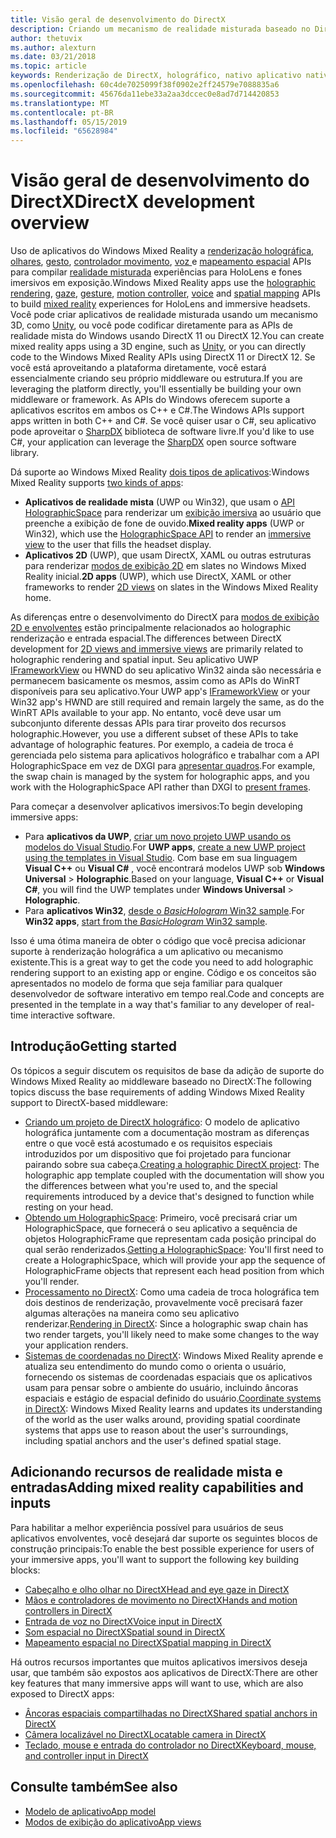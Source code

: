 ```yaml
---
title: Visão geral de desenvolvimento do DirectX
description: Criando um mecanismo de realidade misturada baseado no DirectX usando as APIs de realidade mista do Windows diretamente.
author: thetuvix
ms.author: alexturn
ms.date: 03/21/2018
ms.topic: article
keywords: Renderização de DirectX, holográfico, nativo aplicativo nativo, WinRT, aplicativo do WinRT, as APIs da plataforma, o mecanismo personalizado, middleware
ms.openlocfilehash: 60c4de7025099f38f0902e2ff24579e7088835a6
ms.sourcegitcommit: 45676da11ebe33a2aa3dccec0e8ad7d714420853
ms.translationtype: MT
ms.contentlocale: pt-BR
ms.lasthandoff: 05/15/2019
ms.locfileid: "65628984"
---
```

# <a name="directx-development-overview"></a><span data-ttu-id="457b5-104">Visão geral de desenvolvimento do DirectX</span><span class="sxs-lookup"><span data-stu-id="457b5-104">DirectX development overview</span></span>

<span data-ttu-id="457b5-105">Uso de aplicativos do Windows Mixed Reality a [renderização holográfica](rendering.md), [olhares](gaze.md), [gesto](gestures.md), [controlador movimento](motion-controllers.md), [voz ](voice-input.md) e [mapeamento espacial](spatial-mapping.md) APIs para compilar [realidade misturada](mixed-reality.md) experiências para HoloLens e fones imersivos em exposição.</span><span class="sxs-lookup"><span data-stu-id="457b5-105">Windows Mixed Reality apps use the [holographic rendering](rendering.md), [gaze](gaze.md), [gesture](gestures.md), [motion controller](motion-controllers.md), [voice](voice-input.md) and [spatial mapping](spatial-mapping.md) APIs to build [mixed reality](mixed-reality.md) experiences for HoloLens and immersive headsets.</span></span> <span data-ttu-id="457b5-106">Você pode criar aplicativos de realidade misturada usando um mecanismo 3D, como [Unity](unity-development-overview.md), ou você pode codificar diretamente para as APIs de realidade mista do Windows usando DirectX 11 ou DirectX 12.</span><span class="sxs-lookup"><span data-stu-id="457b5-106">You can create mixed reality apps using a 3D engine, such as [Unity](unity-development-overview.md), or you can directly code to the Windows Mixed Reality APIs using DirectX 11 or DirectX 12.</span></span> <span data-ttu-id="457b5-107">Se você está aproveitando a plataforma diretamente, você estará essencialmente criando seu próprio middleware ou estrutura.</span><span class="sxs-lookup"><span data-stu-id="457b5-107">If you are leveraging the platform directly, you'll essentially be building your own middleware or framework.</span></span> <span data-ttu-id="457b5-108">As APIs do Windows oferecem suporte a aplicativos escritos em ambos os C++ e C#.</span><span class="sxs-lookup"><span data-stu-id="457b5-108">The Windows APIs support apps written in both C++ and C#.</span></span> <span data-ttu-id="457b5-109">Se você quiser usar o C#, seu aplicativo pode aproveitar o [SharpDX](http://sharpdx.org/) biblioteca de software livre.</span><span class="sxs-lookup"><span data-stu-id="457b5-109">If you'd like to use C#, your application can leverage the [SharpDX](http://sharpdx.org/) open source software library.</span></span>

<span data-ttu-id="457b5-110">Dá suporte ao Windows Mixed Reality [dois tipos de aplicativos](app-views.md):</span><span class="sxs-lookup"><span data-stu-id="457b5-110">Windows Mixed Reality supports [two kinds of apps](app-views.md):</span></span>
* <span data-ttu-id="457b5-111">**Aplicativos de realidade mista** (UWP ou Win32), que usam o [API HolographicSpace](getting-a-holographicspace.md) para renderizar um [exibição imersiva](app-views.md) ao usuário que preenche a exibição de fone de ouvido.</span><span class="sxs-lookup"><span data-stu-id="457b5-111">**Mixed reality apps** (UWP or Win32), which use the [HolographicSpace API](getting-a-holographicspace.md) to render an [immersive view](app-views.md) to the user that fills the headset display.</span></span>
* <span data-ttu-id="457b5-112">**Aplicativos 2D** (UWP), que usam DirectX, XAML ou outras estruturas para renderizar [modos de exibição 2D](app-views.md#2d-views) em slates no Windows Mixed Reality inicial.</span><span class="sxs-lookup"><span data-stu-id="457b5-112">**2D apps** (UWP), which use DirectX, XAML or other frameworks to render [2D views](app-views.md#2d-views) on slates in the Windows Mixed Reality home.</span></span>

<span data-ttu-id="457b5-113">As diferenças entre o desenvolvimento do DirectX para [modos de exibição 2D e envolventes](app-views.md) estão principalmente relacionados ao holographic renderização e entrada espacial.</span><span class="sxs-lookup"><span data-stu-id="457b5-113">The differences between DirectX development for [2D views and immersive views](app-views.md) are primarily related to holographic rendering and spatial input.</span></span> <span data-ttu-id="457b5-114">Seu aplicativo UWP [IFrameworkView](https://msdn.microsoft.com/library/windows/apps/windows.applicationmodel.core.iframeworkview.aspx) ou HWND do seu aplicativo Win32 ainda são necessária e permanecem basicamente os mesmos, assim como as APIs do WinRT disponíveis para seu aplicativo.</span><span class="sxs-lookup"><span data-stu-id="457b5-114">Your UWP app's [IFrameworkView](https://msdn.microsoft.com/library/windows/apps/windows.applicationmodel.core.iframeworkview.aspx) or your Win32 app's HWND are still required and remain largely the same, as do the WinRT APIs available to your app.</span></span> <span data-ttu-id="457b5-115">No entanto, você deve usar um subconjunto diferente dessas APIs para tirar proveito dos recursos holographic.</span><span class="sxs-lookup"><span data-stu-id="457b5-115">However, you use a different subset of these APIs to take advantage of holographic features.</span></span> <span data-ttu-id="457b5-116">Por exemplo, a cadeia de troca é gerenciada pelo sistema para aplicativos holográfico e trabalhar com a API HolographicSpace em vez de DXGI para [apresentar quadros](rendering-in-directx.md).</span><span class="sxs-lookup"><span data-stu-id="457b5-116">For example, the swap chain is managed by the system for holographic apps, and you work with the HolographicSpace API rather than DXGI to [present frames](rendering-in-directx.md).</span></span>

<span data-ttu-id="457b5-117">Para começar a desenvolver aplicativos imersivos:</span><span class="sxs-lookup"><span data-stu-id="457b5-117">To begin developing immersive apps:</span></span>
* <span data-ttu-id="457b5-118">Para **aplicativos da UWP**, [criar um novo projeto UWP usando os modelos do Visual Studio](creating-a-holographic-directx-project.md).</span><span class="sxs-lookup"><span data-stu-id="457b5-118">For **UWP apps**, [create a new UWP project using the templates in Visual Studio](creating-a-holographic-directx-project.md).</span></span> <span data-ttu-id="457b5-119">Com base em sua linguagem **Visual C++**  ou **Visual C#** , você encontrará modelos UWP sob **Windows Universal**  >   **Holographic**.</span><span class="sxs-lookup"><span data-stu-id="457b5-119">Based on your language, **Visual C++** or **Visual C#**, you will find the UWP templates under **Windows Universal** > **Holographic**.</span></span>
* <span data-ttu-id="457b5-120">Para **aplicativos Win32**, [desde o *BasicHologram* Win32 sample](creating-a-holographic-directx-project.md#creating-a-win32-project).</span><span class="sxs-lookup"><span data-stu-id="457b5-120">For **Win32 apps**, [start from the *BasicHologram* Win32 sample](creating-a-holographic-directx-project.md#creating-a-win32-project).</span></span>

<span data-ttu-id="457b5-121">Isso é uma ótima maneira de obter o código que você precisa adicionar suporte à renderização holográfica a um aplicativo ou mecanismo existente.</span><span class="sxs-lookup"><span data-stu-id="457b5-121">This is a great way to get the code you need to add holographic rendering support to an existing app or engine.</span></span> <span data-ttu-id="457b5-122">Código e os conceitos são apresentados no modelo de forma que seja familiar para qualquer desenvolvedor de software interativo em tempo real.</span><span class="sxs-lookup"><span data-stu-id="457b5-122">Code and concepts are presented in the template in a way that's familiar to any developer of real-time interactive software.</span></span>

## <a name="getting-started"></a><span data-ttu-id="457b5-123">Introdução</span><span class="sxs-lookup"><span data-stu-id="457b5-123">Getting started</span></span>

<span data-ttu-id="457b5-124">Os tópicos a seguir discutem os requisitos de base da adição de suporte do Windows Mixed Reality ao middleware baseado no DirectX:</span><span class="sxs-lookup"><span data-stu-id="457b5-124">The following topics discuss the base requirements of adding Windows Mixed Reality support to DirectX-based middleware:</span></span>
* <span data-ttu-id="457b5-125">[Criando um projeto de DirectX holográfico](creating-a-holographic-directx-project.md): O modelo de aplicativo holográfica juntamente com a documentação mostram as diferenças entre o que você está acostumado e os requisitos especiais introduzidos por um dispositivo que foi projetado para funcionar pairando sobre sua cabeça.</span><span class="sxs-lookup"><span data-stu-id="457b5-125">[Creating a holographic DirectX project](creating-a-holographic-directx-project.md): The holographic app template coupled with the documentation will show you the differences between what you're used to, and the special requirements introduced by a device that's designed to function while resting on your head.</span></span>
* <span data-ttu-id="457b5-126">[Obtendo um HolographicSpace](getting-a-holographicspace.md): Primeiro, você precisará criar um HolographicSpace, que fornecerá o seu aplicativo a sequência de objetos HolographicFrame que representam cada posição principal do qual serão renderizados.</span><span class="sxs-lookup"><span data-stu-id="457b5-126">[Getting a HolographicSpace](getting-a-holographicspace.md): You'll first need to create a HolographicSpace, which will provide your app the sequence of HolographicFrame objects that represent each head position from which you'll render.</span></span>
* <span data-ttu-id="457b5-127">[Processamento no DirectX](rendering-in-directx.md): Como uma cadeia de troca holográfica tem dois destinos de renderização, provavelmente você precisará fazer algumas alterações na maneira como seu aplicativo renderizar.</span><span class="sxs-lookup"><span data-stu-id="457b5-127">[Rendering in DirectX](rendering-in-directx.md): Since a holographic swap chain has two render targets, you'll likely need to make some changes to the way your application renders.</span></span>
* <span data-ttu-id="457b5-128">[Sistemas de coordenadas no DirectX](coordinate-systems-in-directx.md): Windows Mixed Reality aprende e atualiza seu entendimento do mundo como o orienta o usuário, fornecendo os sistemas de coordenadas espaciais que os aplicativos usam para pensar sobre o ambiente do usuário, incluindo âncoras espaciais e estágio de espacial definido do usuário.</span><span class="sxs-lookup"><span data-stu-id="457b5-128">[Coordinate systems in DirectX](coordinate-systems-in-directx.md): Windows Mixed Reality learns and updates its understanding of the world as the user walks around, providing spatial coordinate systems that apps use to reason about the user's surroundings, including spatial anchors and the user's defined spatial stage.</span></span>

## <a name="adding-mixed-reality-capabilities-and-inputs"></a><span data-ttu-id="457b5-129">Adicionando recursos de realidade mista e entradas</span><span class="sxs-lookup"><span data-stu-id="457b5-129">Adding mixed reality capabilities and inputs</span></span>

<span data-ttu-id="457b5-130">Para habilitar a melhor experiência possível para usuários de seus aplicativos envolventes, você desejará dar suporte os seguintes blocos de construção principais:</span><span class="sxs-lookup"><span data-stu-id="457b5-130">To enable the best possible experience for users of your immersive apps, you'll want to support the following key building blocks:</span></span>
* [<span data-ttu-id="457b5-131">Cabeçalho e olho olhar no DirectX</span><span class="sxs-lookup"><span data-stu-id="457b5-131">Head and eye gaze in DirectX</span></span>](gaze-in-directx.md)
* [<span data-ttu-id="457b5-132">Mãos e controladores de movimento no DirectX</span><span class="sxs-lookup"><span data-stu-id="457b5-132">Hands and motion controllers in DirectX</span></span>](hands-and-motion-controllers-in-directx.md)
* [<span data-ttu-id="457b5-133">Entrada de voz no DirectX</span><span class="sxs-lookup"><span data-stu-id="457b5-133">Voice input in DirectX</span></span>](voice-input-in-directx.md)
* [<span data-ttu-id="457b5-134">Som espacial no DirectX</span><span class="sxs-lookup"><span data-stu-id="457b5-134">Spatial sound in DirectX</span></span>](spatial-sound-in-directx.md)
* [<span data-ttu-id="457b5-135">Mapeamento espacial no DirectX</span><span class="sxs-lookup"><span data-stu-id="457b5-135">Spatial mapping in DirectX</span></span>](spatial-mapping-in-directx.md)

<span data-ttu-id="457b5-136">Há outros recursos importantes que muitos aplicativos imersivos deseja usar, que também são expostos aos aplicativos de DirectX:</span><span class="sxs-lookup"><span data-stu-id="457b5-136">There are other key features that many immersive apps will want to use, which are also exposed to DirectX apps:</span></span>
* [<span data-ttu-id="457b5-137">Âncoras espaciais compartilhadas no DirectX</span><span class="sxs-lookup"><span data-stu-id="457b5-137">Shared spatial anchors in DirectX</span></span>](shared-spatial-anchors-in-directx.md)
* [<span data-ttu-id="457b5-138">Câmera localizável no DirectX</span><span class="sxs-lookup"><span data-stu-id="457b5-138">Locatable camera in DirectX</span></span>](locatable-camera-in-directx.md)
* [<span data-ttu-id="457b5-139">Teclado, mouse e entrada do controlador no DirectX</span><span class="sxs-lookup"><span data-stu-id="457b5-139">Keyboard, mouse, and controller input in DirectX</span></span>](keyboard,-mouse,-and-controller-input-in-directx.md)

## <a name="see-also"></a><span data-ttu-id="457b5-140">Consulte também</span><span class="sxs-lookup"><span data-stu-id="457b5-140">See also</span></span>
* [<span data-ttu-id="457b5-141">Modelo de aplicativo</span><span class="sxs-lookup"><span data-stu-id="457b5-141">App model</span></span>](app-model.md)
* [<span data-ttu-id="457b5-142">Modos de exibição do aplicativo</span><span class="sxs-lookup"><span data-stu-id="457b5-142">App views</span></span>](app-views.md)
